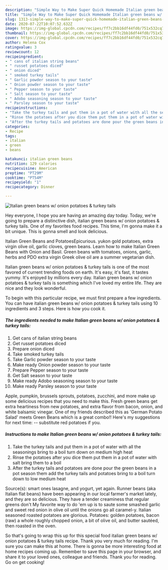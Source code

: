 ```yaml
---
description: "Simple Way to Make Super Quick Homemade Italian green beans w/ onion potatoes &amp;amp; turkey tails"
title: "Simple Way to Make Super Quick Homemade Italian green beans w/ onion potatoes &amp;amp; turkey tails"
slug: 1313-simple-way-to-make-super-quick-homemade-italian-green-beans-w-onion-potatoes-and-amp-turkey-tails
date: 2020-07-22T10:07:52.632Z
image: https://img-global.cpcdn.com/recipes/ff7c2bb16df44fd0/751x532cq70/italian-green-beans-w-onion-potatoes-turkey-tails-recipe-main-photo.jpg
thumbnail: https://img-global.cpcdn.com/recipes/ff7c2bb16df44fd0/751x532cq70/italian-green-beans-w-onion-potatoes-turkey-tails-recipe-main-photo.jpg
cover: https://img-global.cpcdn.com/recipes/ff7c2bb16df44fd0/751x532cq70/italian-green-beans-w-onion-potatoes-turkey-tails-recipe-main-photo.jpg
author: Helena Cox
ratingvalue: 3
reviewcount: 12
recipeingredient:
- " cans of italian string beans"
- " russet potatoes diced"
- " onion diced"
- " smoked turkey tails"
- " Garlic powder season to your taste"
- " Onion powder season to your taste"
- " Pepper season to your taste"
- " Salt season to your taste"
- " Adobo seasoning season to your taste"
- " Parsley season to your taste"
recipeinstructions:
- "Take the turkey tails and put them in a pot of water with all the seasonings bring to a boil turn down on medium high heat"
- "Rinse the potatoes after you dice them put them in a pot of water with salt bring them to a boil"
- "After the turkey tails and potatoes are done pour the green beans in a pot season them add the turkey tails and potatoes bring to a boil turn down to low medium heat"
categories:
- Recipe
tags:
- italian
- green
- beans

katakunci: italian green beans 
nutrition: 129 calories
recipecuisine: American
preptime: "PT29M"
cooktime: "PT54M"
recipeyield: "1"
recipecategory: Dinner

---
```



![Italian green beans w/ onion potatoes &amp; turkey tails](https://img-global.cpcdn.com/recipes/ff7c2bb16df44fd0/751x532cq70/italian-green-beans-w-onion-potatoes-turkey-tails-recipe-main-photo.jpg)

Hey everyone, I hope you are having an amazing day today. Today, we're going to prepare a distinctive dish, italian green beans w/ onion potatoes &amp; turkey tails. One of my favorites food recipes. This time, I'm gonna make it a bit unique. This is gonna smell and look delicious.

Italian Green Beans and PotatoesEpicurious. yukon gold potatoes, extra virgin olive oil, garlic cloves, green beans. Learn how to make Italian Green Beans with Onion and Basil. Green beans with tomatoes, onions, garlic, herbs and PDO extra virgin Greek olive oil are a summer vegetarian dish.

Italian green beans w/ onion potatoes &amp; turkey tails is one of the most favored of current trending foods on earth. It's easy, it's fast, it tastes yummy. It's enjoyed by millions every day. Italian green beans w/ onion potatoes &amp; turkey tails is something which I've loved my entire life. They are nice and they look wonderful.


To begin with this particular recipe, we must first prepare a few ingredients. You can have italian green beans w/ onion potatoes &amp; turkey tails using 10 ingredients and 3 steps. Here is how you cook it.

<!--inarticleads1-->

##### The ingredients needed to make Italian green beans w/ onion potatoes &amp; turkey tails:

1. Get  cans of italian string beans
1. Get  russet potatoes diced
1. Prepare  onion diced
1. Take  smoked turkey tails
1. Take  Garlic powder season to your taste
1. Make ready  Onion powder season to your taste
1. Prepare  Pepper season to your taste
1. Get  Salt season to your taste
1. Make ready  Adobo seasoning season to your taste
1. Make ready  Parsley season to your taste


Apple, pumpkin, brussels sprouts, potatoes, zucchini, and more make up some delicious recipes that you need to make this. Fresh green beans get extra heartiness from new potatoes, and extra flavor from bacon, onion, and white balsamic vinegar. One of my friends described this as &#39;German Potato Salad&#39; meets Green Beans which is a great combo!! Here&#39;s my suggestions for next time: -- substitute red potatoes if you. 

<!--inarticleads2-->

##### Instructions to make Italian green beans w/ onion potatoes &amp; turkey tails:

1. Take the turkey tails and put them in a pot of water with all the seasonings bring to a boil turn down on medium high heat
1. Rinse the potatoes after you dice them put them in a pot of water with salt bring them to a boil
1. After the turkey tails and potatoes are done pour the green beans in a pot season them add the turkey tails and potatoes bring to a boil turn down to low medium heat


Source(s): smart ones lasagne, and yogurt, yet again. Runner beans (aka Italian flat beans) have been appearing in our local farmer&#39;s market lately, and they are so delicious. They have a tender creaminess that regular greens don&#39;t My favorite way to do &#39;em up is to saute some smashed garlic and sweet red onion in olive oil until the onions go all caramel-y. Italian seasoned roasted potatoes are glorious. Potatoes: golden potatoes, bacon (raw) a whole roughly chopped onion, a bit of olive oil, and butter sautéed, then roasted in the oven. 

So that's going to wrap this up for this special food italian green beans w/ onion potatoes &amp; turkey tails recipe. Thank you very much for reading. I'm sure you can make this at home. There is gonna be more interesting food at home recipes coming up. Remember to save this page in your browser, and share it to your loved ones, colleague and friends. Thank you for reading. Go on get cooking!
